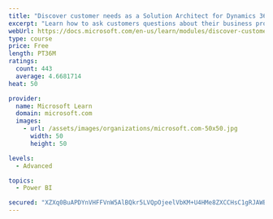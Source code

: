 ```yaml
---
title: "Discover customer needs as a Solution Architect for Dynamics 365 and Power Platform"
excerpt: "Learn how to ask customers questions about their business processes and feature requirements to create a viable solution."
webUrl: https://docs.microsoft.com/en-us/learn/modules/discover-customer-needs/
type: course
price: Free
length: PT36M
ratings:
  count: 443
  average: 4.6681714
heat: 50

provider:
  name: Microsoft Learn
  domain: microsoft.com
  images:
    - url: /assets/images/organizations/microsoft.com-50x50.jpg
      width: 50
      height: 50

levels:
  - Advanced

topics:
  - Power BI

secured: "XZXq0BuAPDYnVHFFVnW5AlBQkr5LVQpOjeelVbKM+U4HMe8ZXCCHsC1gRJAWB41+KQivu/NBjKc+VYj9InzRU0fHdcPdoqjbx5khEao34zxLn+8Epvp+l605N4Fqhdft9/9WqAnT+ocr/6io44kqLWVZdiKYxLywVgPmPmE4OycRi1JqR5FMs3AIIQFxrbSWi+z+rzPWJidIpsZLKxzbfyARctucPwtaVCbIMTmWXA4yvD8uZ3JWmq3tgRYCSUA27aeFY5Id+ibAkEgzeLw79rHgjBV6mG4XiBzOC2XhmZD2zGPK0lFoxkudxjciGhfqM8XgdTdfMBA0BmmpvTDMnSaJ/alXxwoXnfDYRPpBTngDsEvhszr4b+vxXLJRy9ehzHyryxXkS6Fyi3O/q5ys/yvlC0eI8o3TXNWihwc8U2U=;NLQdjcxj/2QgH5NoqZSG3w=="
---
```


